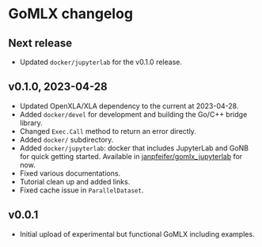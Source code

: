 # GoMLX changelog

## Next release

* Updated `docker/jupyterlab` for the v0.1.0 release. 

## v0.1.0, 2023-04-28

* Updated OpenXLA/XLA dependency to the current at 2023-04-28.
* Added `docker/devel` for development and building the Go/C++ bridge library.
* Changed `Exec.Call` method to return an error directly.
* Added `docker/` subdirectory.
* Added `docker/jupyterlab`: docker that includes JupyterLab and GoNB for quick getting started. Available in [janpfeifer/gomlx_jupyterlab](https://hub.docker.com/repository/docker/janpfeifer/gomlx_jupyterlab/general) for now.
* Fixed various documentations.
* Tutorial clean up and added links.
* Fixed cache issue in `ParallelDataset`.

## v0.0.1

* Initial upload of experimental but functional GoMLX including examples.